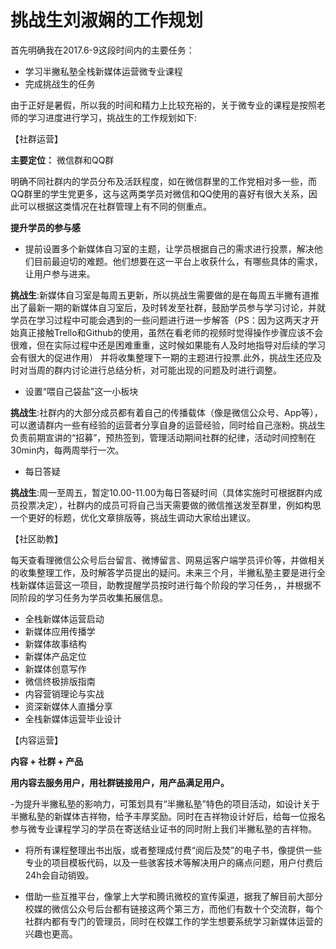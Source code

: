 #   挑战生刘淑娴的工作规划

首先明确我在2017.6-9这段时间内的主要任务：

- 学习半撇私塾全栈新媒体运营微专业课程
- 完成挑战生的任务

由于正好是暑假，所以我的时间和精力上比较充裕的，关于微专业的课程是按照老师的学习进度进行学习，挑战生的工作规划如下:

【社群运营】

**主要定位：** 微信群和QQ群

明确不同社群内的学员分布及活跃程度，如在微信群里的工作党相对多一些，而QQ群里的学生党更多，这与这两类学员对微信和QQ使用的喜好有很大关系，因此可以根据这类情况在社群管理上有不同的侧重点。

**提升学员的参与感**

-  提前设置多个新媒体自习室的主题，让学员根据自己的需求进行投票，解决他们目前最迫切的难题。他们想要在这一平台上收获什么，有哪些具体的需求，让用户参与进来。

**挑战生**:新媒体自习室是每周五更新，所以挑战生需要做的是在每周五半撇有道推出了最新一期的新媒体自习室后，及时转发至社群，鼓励学员参与学习讨论，并就学员在学习过程中可能会遇到的一些问题进行进一步解答（PS：因为这两天才开始真正接触Trello和Github的使用，虽然在看老师的视频时觉得操作步骤应该不会很难，但在实际过程中还是困难重重，这时候如果能有人及时地指导对后续的学习会有很大的促进作用） 并将收集整理下一期的主题进行投票.此外，挑战生还应及时对当周的群内讨论进行总结分析，对可能出现的问题及时进行调整。

+ 设置“喂自己袋盐”这一小板块

**挑战生**:社群内的大部分成员都有着自己的传播载体（像是微信公众号、App等），可以邀请群内一些有经验的运营者分享自身的运营经验，同时给自己涨粉。挑战生负责前期宣讲的“招募”，预热签到，管理活动期间社群的纪律，活动时间控制在30min内，每两周举行一次。

- 每日答疑

**挑战生**:周一至周五，暂定10.00-11.00为每日答疑时间（具体实施时可根据群内成员投票决定），社群内的成员可将自己当天需要做的微信推送发至群里，例如构思一个更好的标题，优化文章排版等，挑战生调动大家给出建议。

【社区助教】

每天查看理微信公众号后台留言、微博留言、网易运客户端学员评价等，并做相关的收集整理工作，及时解答学员提出的疑问。未来三个月，半撇私塾主要是进行全栈新媒体运营这一项目，助教提醒学员按时进行每个阶段的学习任务，，并根据不同阶段的学习任务为学员收集拓展信息。

- 全栈新媒体运营启动
- 新媒体应用传播学
-  新媒体故事结构
- 新媒体产品定位
- 新媒体创意写作
-  微信终极排版指南
-  内容营销理论与实战
-  资深新媒体人直播分享
-  全栈新媒体运营毕业设计

【内容运营】

**内容 + 社群 + 产品**

**用内容去服务用户，用社群链接用户，用产品满足用户。**

-为提升半撇私塾的影响力，可策划具有“半撇私塾”特色的项目活动，如设计关于半撇私塾的新媒体吉祥物，给予丰厚奖励。同时在吉祥物设计好后，给每一位报名参与微专业课程学习的学员在寄送结业证书的同时附上我们半撇私塾的吉祥物。

-  将所有课程整理出书出版，或者整理成付费“阅后及焚”的电子书，像提供一些专业的项目模板代码，以及一些骇客技术等解决用户的痛点问题，用户付费后24h会自动销毁。

- 借助一些互推平台，像掌上大学和腾讯微校的宣传渠道，据我了解目前大部分校媒的微信公众号后台都有链接这两个第三方，而他们有数十个交流群，每个社群内都有专门的管理员，同时在校媒工作的学生想要系统学习新媒体运营的兴趣也更高。


